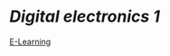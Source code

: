 # *Digital electronics 1*
[E-Learning](https://moodle.vut.cz/local/semester_overview/index.php?semesters_to_print[21/22L]=1)

